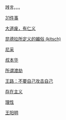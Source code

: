 践言。。。



 [31件事](摘录/论道/31件事.md)  

 [大道废，有仁义](摘录/论道/大道废，有仁义.md) 

 [昆德拉所定义的媚俗 (kitsch) ](摘录/论道/昆德拉所定义的「媚俗」(kitsch).md) 

 [尼采](摘录/论道/尼采.md) 

 [叔本华](摘录/论道/叔本华.md) 

 [所谓渡劫](摘录/论道/所谓渡劫.md) 

 [王路：不要自己攻击自己](摘录/论道/王路：不要自己攻击自己.md) 

 [存在主义](摘录/论道/存在主义.md) 

 [理性](摘录/论道/理性.md) 

[王阳明](摘录/论道/王阳明.md)